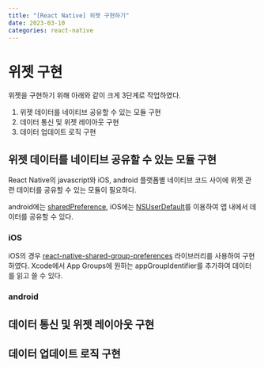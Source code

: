 ```yaml
---
title: "[React Native] 위젯 구현하기"
date: 2023-03-10
categories: react-native
---
```


# 위젯 구현

위젯을 구현하기 위해 아래와 같이 크게 3단계로 작업하였다.

1. 위젯 데이터를 네이티브 공유할 수 있는 모듈 구현
2. 데이터 통신 및 위젯 레이아웃 구현
3. 데이터 업데이트 로직 구현

## 위젯 데이터를 네이티브 공유할 수 있는 모듈 구현

React Native의 javascript와 iOS, android 플랫폼별 네이티브 코드 사이에 위젯 관련 데이터를 공유할 수 있는 모듈이 필요하다.

android에는 [sharedPreference](https://developer.android.com/training/data-storage/shared-preferences?hl=ko), iOS에는 [NSUserDefault](https://developer.apple.com/documentation/foundation/nsuserdefaults)를 이용하여 앱 내에서 데이터를 공유할 수 있다.

### iOS

iOS의 경우 [react-native-shared-group-preferences](https://github.com/KjellConnelly/react-native-shared-group-preferences) 라이브러리를 사용하여 구현하였다. Xcode에서 App Groups에 원하는 appGroupIdentifier를 추가하여 데이터를 읽고 쓸 수 있다.

### android

## 데이터 통신 및 위젯 레이아웃 구현

## 데이터 업데이트 로직 구현
